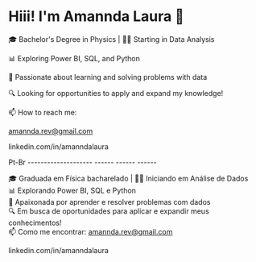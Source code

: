 # Hiii! I'm Amannda Laura 👋

🎓 Bachelor's Degree in Physics | 👩‍💻 Starting in Data Analysis

📊 Exploring Power BI, SQL, and Python

🧠 Passionate about learning and solving problems with data

🔍 Looking for opportunities to apply and expand my knowledge!

📫 How to reach me:

amannda.rev@gmail.com

linkedin.com/in/amanndalaura

Pt-Br -------------------- ------ ------ ------

🎓 Graduada em Física bacharelado | 👩‍💻 Iniciando em Análise de Dados  
📊 Explorando Power BI, SQL e Python  
🧠 Apaixonada por aprender e resolver problemas com dados  
🔍 Em busca de oportunidades para aplicar e expandir meus conhecimentos!  
📫 Como me encontrar: 
amannda.rev@gmail.com

linkedin.com/in/amanndalaura


